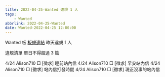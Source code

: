 ```yaml
---
title: 2022-04-25-Wanted 違規 1 人
tags:
    - Wanted
abbrlink: 2022-04-25-Wanted
date: Wanted-2022-04-25 12:00:00
---
```

Wanted 板 [板規連結](https://www.ptt.cc/bbs/Wanted/M.1608829773.A.D3B.html)
昨天違規 1 人
<!-- more -->

違規清單
單日不得超過 3 篇

4/24 Alison710 □ [徵求] 睡前站內信
4/24 Alison710 □ [徵求] 早安站內信
4/24 Alison710 □ [徵求] 站內信打發時間
4/24 Alison710 □ [徵求] 現正沒事的站內信